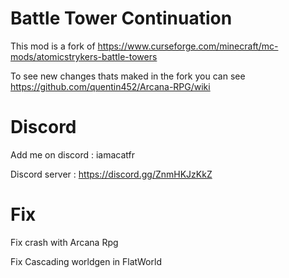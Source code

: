 # Battle Tower Continuation

This mod is a fork of https://www.curseforge.com/minecraft/mc-mods/atomicstrykers-battle-towers

To see new changes thats maked in the fork you can see https://github.com/quentin452/Arcana-RPG/wiki

# Discord

Add me on discord : iamacatfr

Discord server : https://discord.gg/ZnmHKJzKkZ

# Fix

Fix crash with Arcana Rpg

Fix Cascading worldgen in FlatWorld
